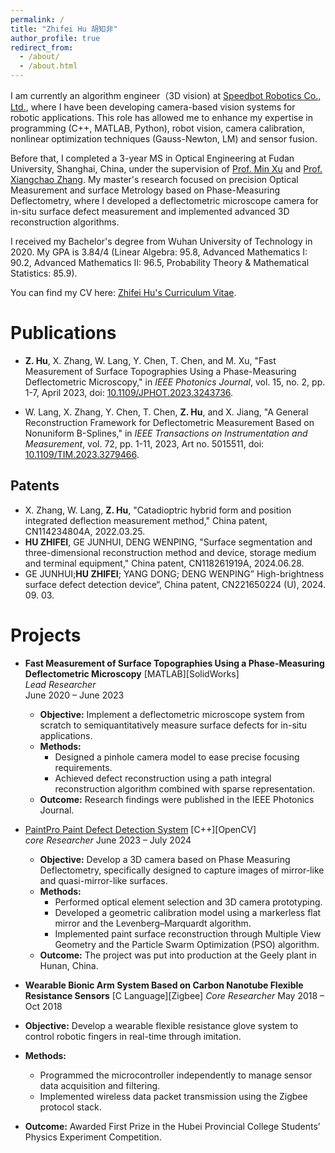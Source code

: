 ```yaml
---
permalink: /
title: "Zhifei Hu 胡知非"
author_profile: true
redirect_from: 
  - /about/
  - /about.html
---
```

  
  



I am currently an algorithm engineer（3D vision) at [Speedbot Robotics Co., Ltd.](https://www.speedbot.com/en/home), where I have been developing camera-based vision systems for robotic applications. This role has allowed me to enhance my expertise in programming (C++, MATLAB, Python), robot vision, camera calibration, nonlinear optimization techniques (Gauss-Newton, LM) and sensor fusion.  


Before that, I completed a 3-year MS in Optical Engineering at Fudan University, Shanghai, China, under the supervision of [Prof. Min Xu](https://www.researchgate.net/profile/Min-Xu-47) and [Prof. Xiangchao Zhang](https://scholar.google.com/citations?user=Wzza51sAAAAJ&hl). My master's research focused on precision Optical Measurement and surface Metrology based on Phase-Measuring Deflectometry, where I developed a deflectometric microscope camera for in-situ surface defect measurement and implemented advanced 3D reconstruction algorithms.  

I received my Bachelor's degree from Wuhan University of Technology in 2020. My GPA is 3.84/4 (Linear Algebra: 95.8, Advanced Mathematics I: 90.2, Advanced Mathematics II: 96.5, Probability Theory & Mathematical Statistics: 85.9).




You can find my CV here: [Zhifei Hu's Curriculum Vitae](../zhifeihu/assets/Curriculum_Vitae.pdf).  
  





Publications
======
- **Z. Hu**, X. Zhang, W. Lang, Y. Chen, T. Chen, and M. Xu, "Fast Measurement of Surface Topographies Using a Phase-Measuring Deflectometric Microscopy," in *IEEE Photonics Journal*, vol. 15, no. 2, pp. 1-7, April 2023, doi: [10.1109/JPHOT.2023.3243736](https://doi.org/10.1109/JPHOT.2023.3243736).  

- W. Lang, X. Zhang, Y. Chen, T. Chen, **Z. Hu**, and X. Jiang, "A General Reconstruction Framework for Deflectometric Measurement Based on Nonuniform B-Splines," in *IEEE Transactions on Instrumentation and Measurement*, vol. 72, pp. 1-11, 2023, Art no. 5015511, doi: [10.1109/TIM.2023.3279466](https://doi.org/10.1109/TIM.2023.3279466).
## Patents

- X. Zhang, W. Lang, **Z. Hu**, "Catadioptric hybrid form and position integrated deflection measurement method," China patent, CN114234804A, 2022.03.25.
- **HU ZHIFEI**, GE JUNHUI, DENG WENPING, "Surface segmentation and three-dimensional reconstruction method and device, storage medium and terminal equipment," China patent, CN118261919A, 2024.06.28.  
- GE JUNHUI;**HU ZHIFEI**; YANG DONG; DENG WENPING” High-brightness surface defect detection device“, China patent, CN221650224 (U), 2024. 09. 03.


Projects
======
- **Fast Measurement of Surface Topographies Using a Phase-Measuring Deflectometric Microscopy** [MATLAB][SolidWorks]  
  _Lead Researcher_  
  June 2020 – June 2023  
  - **Objective:** Implement a deflectometric microscope system from scratch to semiquantitatively measure surface defects for in-situ applications.
  - **Methods:**  
    - Designed a pinhole camera model to ease precise focusing requirements.
    - Achieved defect reconstruction using a path integral reconstruction algorithm combined with sparse representation.
  - **Outcome:** Research findings were published in the IEEE Photonics Journal.

- [PaintPro Paint Defect Detection System](https://www.youtube.com/watch?v=yxMVsodcq9g) [C++][OpenCV]   
  _core Researcher_ 
  June 2023 – July 2024  
  - **Objective:** Develop a 3D camera based on Phase Measuring Deflectometry, specifically designed to capture images of mirror-like and quasi-mirror-like surfaces.
  - **Methods:**  
    - Performed optical element selection and 3D camera prototyping.
    - Developed a geometric calibration model using a markerless flat mirror and the Levenberg–Marquardt algorithm.
    - Implemented paint surface reconstruction through Multiple View Geometry and the Particle Swarm Optimization (PSO) algorithm.
  - **Outcome:** The project was put into production at the Geely plant in Hunan, China.  
     
- **Wearable Bionic Arm System Based on Carbon Nanotube Flexible Resistance Sensors** [C Language][Zigbee] 
_Core Researcher_
 May 2018 – Oct 2018 
 - **Objective:** Develop a wearable flexible resistance glove system to control robotic fingers in real-time through imitation.
 - **Methods:**  
   - Programmed the microcontroller independently to manage sensor data acquisition and filtering.
   - Implemented wireless data packet transmission using the Zigbee protocol stack.
 - **Outcome:**  Awarded First Prize in the Hubei Provincial College Students’ Physics Experiment Competition.




<script type="text/javascript" id="mapmyvisitors" src="//mapmyvisitors.com/map.js?d=GEhdGIbOG32h2Q8w37luwT2_t4cxcme5XAyihcbA5Ns&cl=ffffff&w=a"></script>

